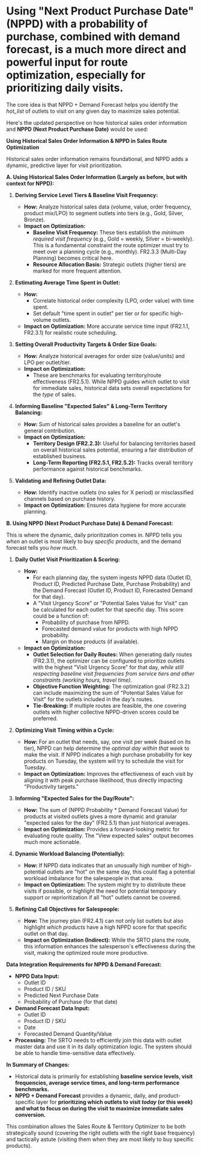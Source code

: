 # Using "Next Product Purchase Date" (NPPD) with a probability of purchase, combined with demand forecast, is a much more direct and powerful input for route optimization, especially for prioritizing daily visits.

The core idea is that NPPD + Demand Forecast helps you identify the *hot_list* of outlets to visit on any given day to maximize sales potential.

Here's the updated perspective on how historical sales order information and **NPPD (Next Product Purchase Date)** would be used:

**Using Historical Sales Order Information & NPPD in Sales Route Optimization**

Historical sales order information remains foundational, and NPPD adds a dynamic, predictive layer for visit prioritization.

**A. Using Historical Sales Order Information (Largely as before, but with context for NPPD):**

1.  **Deriving Service Level Tiers & Baseline Visit Frequency:**
    *   **How:** Analyze historical sales data (volume, value, order frequency, product mix/LPO) to segment outlets into tiers (e.g., Gold, Silver, Bronze).
    *   **Impact on Optimization:**
        *   **Baseline Visit Frequency:** These tiers establish the *minimum required visit frequency* (e.g., Gold = weekly, Silver = bi-weekly). This is a fundamental constraint the route optimizer must try to meet over a planning cycle (e.g., monthly). FR2.3.3 (Multi-Day Planning) becomes critical here.
        *   **Resource Allocation Basis:** Strategic outlets (higher tiers) are marked for more frequent attention.

2.  **Estimating Average Time Spent in Outlet:**
    *   **How:**
        *   Correlate historical order complexity (LPO, order value) with time spent.
        *   Set default "time spent in outlet" per tier or for specific high-volume outlets.
    *   **Impact on Optimization:** More accurate service time input (FR2.1.1, FR2.3.1) for realistic route scheduling.

3.  **Setting Overall Productivity Targets & Order Size Goals:**
    *   **How:** Analyze historical averages for order size (value/units) and LPO per outlet/tier.
    *   **Impact on Optimization:**
        *   These are benchmarks for evaluating territory/route effectiveness (FR2.5.1). While NPPD guides *which* outlet to visit for immediate sales, historical data sets overall expectations for the *type* of sales.

4.  **Informing Baseline "Expected Sales" & Long-Term Territory Balancing:**
    *   **How:** Sum of historical sales provides a baseline for an outlet's general contribution.
    *   **Impact on Optimization:**
        *   **Territory Design (FR2.2.3):** Useful for balancing territories based on overall historical sales potential, ensuring a fair distribution of established business.
        *   **Long-Term Reporting (FR2.5.1, FR2.5.2):** Tracks overall territory performance against historical benchmarks.

5.  **Validating and Refining Outlet Data:**
    *   **How:** Identify inactive outlets (no sales for X period) or misclassified channels based on purchase history.
    *   **Impact on Optimization:** Ensures data hygiene for more accurate planning.

**B. Using NPPD (Next Product Purchase Date) & Demand Forecast:**

This is where the dynamic, daily prioritization comes in. NPPD tells you *when* an outlet is most likely to buy *specific products*, and the demand forecast tells you *how much*.

1.  **Daily Outlet Visit Prioritization & Scoring:**
    *   **How:**
        *   For each planning day, the system ingests NPPD data (Outlet ID, Product ID, Predicted Purchase Date, Purchase Probability) and the Demand Forecast (Outlet ID, Product ID, Forecasted Demand for that day).
        *   A "Visit Urgency Score" or "Potential Sales Value for Visit" can be calculated for each outlet for that specific day. This score could be a function of:
            *   Probability of purchase from NPPD.
            *   Forecasted demand value for products with high NPPD probability.
            *   Margin on those products (if available).
    *   **Impact on Optimization:**
        *   **Outlet Selection for Daily Routes:** When generating daily routes (FR2.3.1), the optimizer can be configured to prioritize outlets with the highest "Visit Urgency Score" for that day, *while still respecting baseline visit frequencies from service tiers and other constraints (working hours, travel time)*.
        *   **Objective Function Weighting:** The optimization goal (FR2.3.2) can include maximizing the sum of "Potential Sales Value for Visit" for the outlets included in the day's routes.
        *   **Tie-Breaking:** If multiple routes are feasible, the one covering outlets with higher collective NPPD-driven scores could be preferred.

2.  **Optimizing Visit Timing within a Cycle:**
    *   **How:** For an outlet that needs, say, one visit per week (based on its tier), NPPD can help determine the *optimal day within that week* to make the visit. If NPPD indicates a high purchase probability for key products on Tuesday, the system will try to schedule the visit for Tuesday.
    *   **Impact on Optimization:** Improves the effectiveness of each visit by aligning it with peak purchase likelihood, thus directly impacting "Productivity targets."

3.  **Informing "Expected Sales for the Day/Route":**
    *   **How:** The sum of (NPPD Probability * Demand Forecast Value) for products at visited outlets gives a more dynamic and granular "expected sales for the day" (FR2.5.1) than just historical averages.
    *   **Impact on Optimization:** Provides a forward-looking metric for evaluating route quality. The "View expected sales" output becomes much more actionable.

4.  **Dynamic Workload Balancing (Potentially):**
    *   **How:** If NPPD data indicates that an unusually high number of high-potential outlets are "hot" on the same day, this could flag a potential workload imbalance for the salespeople in that area.
    *   **Impact on Optimization:** The system might try to distribute these visits if possible, or highlight the need for potential temporary support or reprioritization if all "hot" outlets cannot be covered.

5.  **Refining Call Objectives for Salespeople:**
    *   **How:** The journey plan (FR2.4.1) can not only list outlets but also highlight *which products* have a high NPPD score for that specific outlet on that day.
    *   **Impact on Optimization (Indirect):** While the SRTO plans the route, this information enhances the salesperson's effectiveness during the visit, making the optimized route more productive.

**Data Integration Requirements for NPPD & Demand Forecast:**

*   **NPPD Data Input:**
    *   Outlet ID
    *   Product ID / SKU
    *   Predicted Next Purchase Date
    *   Probability of Purchase (for that date)
*   **Demand Forecast Data Input:**
    *   Outlet ID
    *   Product ID / SKU
    *   Date
    *   Forecasted Demand Quantity/Value
*   **Processing:** The SRTO needs to efficiently join this data with outlet master data and use it in its daily optimization logic. The system should be able to handle time-sensitive data effectively.

**In Summary of Changes:**

*   Historical data is primarily for establishing **baseline service levels, visit frequencies, average service times, and long-term performance benchmarks.**
*   **NPPD + Demand Forecast** provides a dynamic, daily, and product-specific layer for **prioritizing which outlets to visit *today* (or this week) and what to focus on during the visit to maximize immediate sales conversion.**

This combination allows the Sales Route & Territory Optimizer to be both strategically sound (covering the right outlets with the right base frequency) and tactically astute (visiting them when they are most likely to buy specific products).